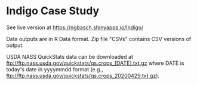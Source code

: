 # Indigo Case Study

See live version at https://ngbasch.shinyapps.io/Indigo/

Data outputs are in R Data format. Zip file "CSVs" contains CSV versions of output.

USDA NASS QuickStats data can be downloaded at ftp://ftp.nass.usda.gov/quickstats/qs.crops_[DATE].txt.gz
where DATE is today's date in yyyymmdd format (e.g., ftp://ftp.nass.usda.gov/quickstats/qs.crops_20200429.txt.gz).

